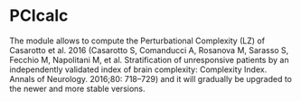 # PCIcalc
The module allows to compute the Perturbational Complexity (LZ) of Casarotto et al. 2016 (Casarotto S, Comanducci A, Rosanova M, Sarasso S, Fecchio M, Napolitani M, et al. Stratification of unresponsive patients by an independently validated index of brain complexity: Complexity Index. Annals of Neurology. 2016;80: 718–729) and it will gradually be upgraded to the newer and more stable versions.
